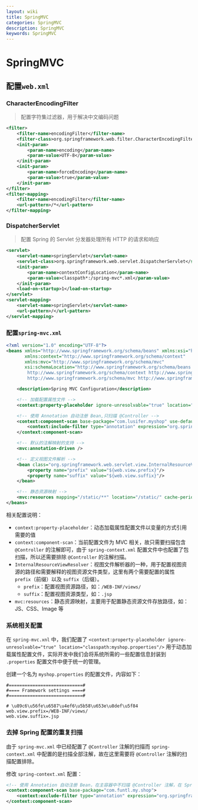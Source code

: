 ```yaml
---
layout: wiki
title: SpringMVC
categories: SpringMVC
description: SpringMVC
keywords: SpringMVC
---
```


# SpringMVC

## 配置`web.xml`

###  CharacterEncodingFilter

> 配置字符集过滤器，用于解决中文编码问题

```xml
<filter>
    <filter-name>encodingFilter</filter-name>
    <filter-class>org.springframework.web.filter.CharacterEncodingFilter</filter-class>
    <init-param>
        <param-name>encoding</param-name>
        <param-value>UTF-8</param-value>
    </init-param>
    <init-param>
        <param-name>forceEncoding</param-name>
        <param-value>true</param-value>
    </init-param>
</filter>
<filter-mapping>
    <filter-name>encodingFilter</filter-name>
    <url-pattern>/*</url-pattern>
</filter-mapping>
```

###  DispatcherServlet

> 配置 Spring 的 Servlet 分发器处理所有 HTTP 的请求和响应

```xml
<servlet>
    <servlet-name>springServlet</servlet-name>
    <servlet-class>org.springframework.web.servlet.DispatcherServlet</servlet-class>
    <init-param>
        <param-name>contextConfigLocation</param-name>
        <param-value>classpath*:/spring-mvc*.xml</param-value>
    </init-param>
    <load-on-startup>1</load-on-startup>
</servlet>
<servlet-mapping>
    <servlet-name>springServlet</servlet-name>
    <url-pattern>/</url-pattern>
</servlet-mapping>
```

### 配置`spring-mvc.xml`

```xml
<?xml version="1.0" encoding="UTF-8"?>
<beans xmlns="http://www.springframework.org/schema/beans" xmlns:xsi="http://www.w3.org/2001/XMLSchema-instance"
       xmlns:context="http://www.springframework.org/schema/context"
       xmlns:mvc="http://www.springframework.org/schema/mvc"
       xsi:schemaLocation="http://www.springframework.org/schema/beans http://www.springframework.org/schema/beans/spring-beans.xsd
        http://www.springframework.org/schema/context http://www.springframework.org/schema/context/spring-context.xsd
        http://www.springframework.org/schema/mvc http://www.springframework.org/schema/mvc/spring-mvc.xsd">

    <description>Spring MVC Configuration</description>

    <!-- 加载配置属性文件 -->
    <context:property-placeholder ignore-unresolvable="true" location="classpath:myshop.properties"/>

    <!-- 使用 Annotation 自动注册 Bean,只扫描 @Controller -->
    <context:component-scan base-package="com.lusifer.myshop" use-default-filters="false">
        <context:include-filter type="annotation" expression="org.springframework.stereotype.Controller"/>
    </context:component-scan>

    <!-- 默认的注解映射的支持 -->
    <mvc:annotation-driven />

    <!-- 定义视图文件解析 -->
    <bean class="org.springframework.web.servlet.view.InternalResourceViewResolver">
        <property name="prefix" value="${web.view.prefix}"/>
        <property name="suffix" value="${web.view.suffix}"/>
    </bean>

    <!-- 静态资源映射 -->
    <mvc:resources mapping="/static/**" location="/static/" cache-period="31536000"/>
</beans>
```

相关配置说明：

- `context:property-placeholder`：动态加载属性配置文件以变量的方式引用需要的值
- `context:component-scan`：当前配置文件为 MVC 相关，故只需要扫描包含 `@Controller` 的注解即可，由于 `spring-context.xml` 配置文件中也配置了包扫描，所以还需要排除 `@Controller` 的注解扫描。
- `InternalResourceViewResolver`：视图文件解析器的一种，用于配置视图资源的路径和需要解释的视图资源文件类型，这里有两个需要配置的属性 `prefix`（前缀）以及 `suffix`（后缀）。
  - `prefix`：配置视图资源路径，如：`/WEB-INF/views/`
  - `suffix`：配置视图资源类型，如：`.jsp`
- `mvc:resources`：静态资源映射，主要用于配置静态资源文件存放路径，如：JS、CSS、Image 等

### 系统相关配置

在 `spring-mvc.xnl` 中，我们配置了 `<context:property-placeholder ignore-unresolvable="true" location="classpath:myshop.properties"/>` 用于动态加载属性配置文件，实际开发中我们会将系统所需的一些配置信息封装到 `.properties` 配置文件中便于统一的管理。

创建一个名为 `myshop.properties` 的配置文件，内容如下：

```properties
#============================#
#==== Framework settings ====#
#============================#

# \u89c6\u56fe\u6587\u4ef6\u5b58\u653e\u8def\u5f84
web.view.prefix=/WEB-INF/views/
web.view.suffix=.jsp
```

### 去掉 Spring 配置的重复扫描

由于 `spring-mvc.xml` 中已经配置了 `@Controller` 注解的扫描而 `spring-context.xml` 中配置的是扫描全部注解，故在这里需要将 `@Controller` 注解的扫描配置排除。

修改 `spring-context.xml` 配置：

```xml
<!-- 使用 Annotation 自动注册 Bean，在主容器中不扫描 @Controller 注解，在 SpringMVC 中只扫描 @Controller 注解。-->
<context:component-scan base-package="com.funtl.my.shop">
    <context:exclude-filter type="annotation" expression="org.springframework.stereotype.Controller"/>
</context:component-scan>
```